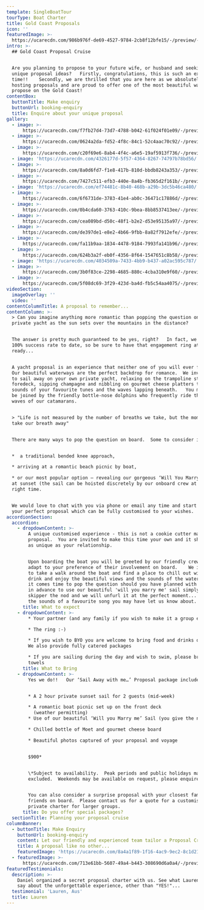 ```yaml
---
template: SingleBoatTour
tourType: Boat Charter
title: Gold Coast Proposals
icon: ''
featuredImage: >-
  https://ucarecdn.com/986b976f-de69-4527-9784-2cb8f12bfe15/-/preview/-/enhance/50/
intro: >-
  ## Gold Coast Proposal Cruise


  Are you planning to propose to your future wife, or husband and seeking out
  unique proposal ideas?   Firstly, congratulations, this is such an exciting
  time!!    Secondly, we are thrilled that you are here as we absolutely adore
  hosting proposals and are proud to offer one of the most beautiful ways to
  propose on the Gold Coast!
contentBox:
  buttonTitle: Make enquiry
  buttonUrl: booking-enquiry
  title: Enquire about your unique proposal
gallery:
  - image: >-
      https://ucarecdn.com/f7fb27d4-73d7-4788-b042-61f024f01e09/-/preview/-/enhance/50/
  - image: >-
      https://ucarecdn.com/0624a2da-fd52-4f8c-84c1-52c4aac70c92/-/preview/-/enhance/50/
  - image: >-
      https://ucarecdn.com/c20f69e6-8ab4-4f4c-a6e5-19af5913f736/-/preview/-/enhance/50/
  - image: 'https://ucarecdn.com/4326177d-5f57-4364-8267-74797b78bd56/'
  - image: >-
      https://ucarecdn.com/8a0d6fd7-f1e8-417b-810d-bbdb8243a353/-/preview/-/enhance/50/
  - image: >-
      https://ucarecdn.com/7427c511-efb3-440e-8a4b-fb365d2f161b/-/preview/-/enhance/50/
  - image: 'https://ucarecdn.com/ef74481c-8b40-468b-a29b-3dc5b46ca480/'
  - image: >-
      https://ucarecdn.com/6f6731de-3783-41e4-ab0c-36471c17886d/-/preview/-/enhance/50/
  - image: >-
      https://ucarecdn.com/0b4cda60-3763-410c-9bea-8bb8537413ee/-/preview/-/enhance/23/
  - image: >-
      https://ucarecdn.com/cea089bd-d50c-48f1-b2e2-d53e95135a97/-/preview/-/enhance/29/
  - image: >-
      https://ucarecdn.com/de397de1-e8e2-4b66-9fbb-8a82f7912efe/-/preview/-/enhance/20/
  - image: >-
      https://ucarecdn.com/fa11b9aa-1834-4478-9184-7993fa141b96/-/preview/-/enhance/17/
  - image: >-
      https://ucarecdn.com/624b3a2f-eb0f-4356-8f64-1547651c8b58/-/preview/-/enhance/50/
  - image: 'https://ucarecdn.com/4034509a-7433-4bb9-b437-a02ac595c787/'
  - image: >-
      https://ucarecdn.com/3b0f83ce-2298-4685-880c-4cba310e9f60/-/preview/-/enhance/19/
  - image: >-
      https://ucarecdn.com/5f08dc69-3f29-423d-ba4d-fb5c54aa4075/-/preview/-/enhance/50/
videoSection:
  imageOverlay: ''
  video: ''
contentColumnTitle: A proposal to remember...
contentColumn: >-
  > Can you imagine anything more romantic than popping the question on your own
  private yacht as the sun sets over the mountains in the distance?   


  The answer is pretty much guaranteed to be yes, right?   In fact, we have a
  100% success rate to date, so be sure to have that engagement ring at the
  ready...


  A yacht proposal is an experience that neither one of you will ever forget.
  Our beautiful waterways are the perfect backdrop for romance.  We invite you
  to sail away on your own private yacht, relaxing on the trampoline style
  foredeck, sipping champagne and nibbling on gourmet cheese platters to the
  sounds of your favourite tunes and the waves lapping beneath.   You may even
  be joined by the friendly bottle-nose dolphins who frequently ride the bow
  waves of our catamarans.  


  > "Life is not measured by the number of breaths we take, but the moments that
  take our breath away"


  There are many ways to pop the question on board.  Some to consider include;


  *  a traditional bended knee approach,

  * arriving at a romantic beach picnic by boat,

  * or our most popular option – revealing our gorgeous ‘Will You Marry Me’ Sail
  at sunset (the sail can be hoisted discretely by our onboard crew at just the
  right time.  


  We would love to chat with you via phone or email any time and start planning
  your perfect proposal which can be fully customised to your wishes.
accordionSection:
  accordion:
    - dropdownContent: >-
        A unique customised experience - this is not a cookie cutter marriage
        proposal.  You are invited to make this time your own and it should be
        as unique as your relationship.   


        Upon boarding the boat you will be greeted by our friendly crew who will
        adapt to your preference of their involvement on board.    We invite you
        to take a walk around the boat and find a place to chill out with a
        drink and enjoy the beautiful views and the sounds of the water.   When
        it comes time to pop the question should you have planned with our team
        in advance to use our beautiful 'will you marry me' sail simply give our
        skipper the nod and we will unfurl it at the perfect moment... often to
        the sounds of a favourite song you may have let us know about.
      title: What to expect
    - dropdownContent: >-
        * Your partner (and any family if you wish to make it a group event)

        * The ring :-)

        * If you wish to BYO you are welcome to bring food and drinks on board.
        We also provide fully catered packages

        * If you are sailing during the day and wish to swim, please bring
        towels
      title: What to Bring
    - dropdownContent: >-
        Yes we do!!   Our ‘Sail Away with me…’ Proposal package includes;


        * A 2 hour private sunset sail for 2 guests (mid-week)

        * A romantic boat picnic set up on the front deck
          (weather permitting)
        * Use of our beautiful ‘Will you Marry me’ Sail (you give the nod)

        * Chilled bottle of Moet and gourmet cheese board

        * Beautiful photos captured of your proposal and voyage


        $900*


        \*Subject to availability.  Peak periods and public holidays may be
        excluded.  Weekends may be available on request, please enquire.  


        You can also consider a surprise proposal with your closest family and
        friends on board.  Please contact us for a quote for a customised
        private charter for larger groups.
      title: Do you offer special packages?
  sectionTitle: Planning your proposal cruise
columnBanner:
  - buttonTitle: Make Enquiry
    buttonUrl: booking-enquiry
    content: Let our friendly and experienced team tailor a Proposal Cruise to impress.
    title: A proposal like no other...
    featuredImage: 'https://ucarecdn.com/8a4a1f89-1f16-4ac9-9ec2-8c1d21465116/'
  - featuredImage: >-
      https://ucarecdn.com/713e61bb-5607-49a4-b443-308690d6a0a4/-/preview/-/enhance/27/
featuredTestimonials:
  description: >-
    Daniel organized a secret proposal charter with us. See what Lauren had to
    say about the unforgettable experience, other than "YES!"...
  testimonial: 'Lauren, Aus'
  title: Lauren
---
```


